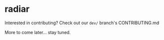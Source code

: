 # radiar

Interested in contributing? Check out our `dev/` branch's CONTRIBUTING.md

More to come later... stay tuned.